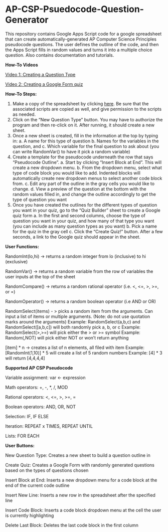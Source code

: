 # AP-CSP-Psuedocode-Question-Generator
This repository contains Google Apps Script code for a google spreadsheet that can create automatically-generated AP Computer Science Principles pseudocode questions. The user defines the outline of the code, and then the Apps Script fills in random values and turns it into a multiple choice question. Also contains documentation and tutorials.

**How-To Videos**

[Video 1: Creating a Question Type](https://drive.google.com/file/d/19sgCUwK-KnJ8NJmg39x_kxa67zOUCmpm/view?usp=sharing)

[Video 2: Creating a Google Form quiz](https://drive.google.com/file/d/1m8WwjASCsvT6Fay_84zjb291R-D2UlPX/view?usp=sharing)

**How-To Steps:**

1. Make a copy of the spreadsheet by clicking [here](https://docs.google.com/spreadsheets/d/1fVZzHGPySJPLb7-WP7YKkvMtsXDKwRmUsMpL8TidAco/copy#gid=597973330). Be sure that the associated scripts are copied as well, and give permission to the scripts as needed.
2. Click on the “New Question Type” button. You may have to authorize the program and then re-click on it. After running, it should create a new sheet.
3. Once a new sheet is created, fill in the information at the top by typing in:
  a. A name for this type of question
  b. Names for the variables in the question, and
  c. Which variable for the final question to ask about (you can write RandomVar() to have it pick a random variable)
4. Create a template for the pseudocode underneath the row that says “Pseudocode Outline”. 
  a. Start by clicking “Insert Block at End”. This will create a new dropdown menu.
  b. From the dropdown menu, select what type of code block you would like to add. Indented blocks will automatically create new dropdown menus to select another code block from.
  c. Edit any part of the outline in the gray cells you would like to change. 
  d. View a preview of the question at the bottom with the random values filled in, and change the outline accordingly to get the type of question you want
5. Once you have created the outlines for the different types of question you want in your quiz, go to the “Quiz Builder” sheet to create a Google quiz form
  a. In the first and second columns, choose the type of question you want in your quiz, and how many of that type you want (you can include as many question types as you want)
  b. Pick a name for the quiz in the gray cell
  c. Click the “Create Quiz!” button. After a few seconds, a link to the Google quiz should appear in the sheet.

**User Functions:**

RandomInt(lo,hi) -> returns a random integer from lo (inclusive) to hi (exclusive)

RandomVar() -> returns a random variable from the row of variables the user inputs at the top of the sheet

RandomCompare() -> returns a random rational operator (i.e. <, <=, >, >=, or =)

RandomOperator() -> returns a random boolean operator (i.e AND or OR)

RandomSelect(items) - > picks a random item from the arguments. Can input a list of items or multiple arguments. (Note: do not use quotation marks around the arguments)
Example: RandomSelect(a,b,c) and RandomSelect([a,b,c]) will both randomly pick a, b, or c
Example: RandomSelect(>,>=) will pick either the > or >= symbol 
Example: Random(,NOT) will pick either NOT or won’t return anything

[item] * n -> creates a list of n elements, all filed with item
Example: [RandomInt(1,10)] * 5 will create a list of 5 random numbers
Example: [4] * 3 will return [4,4,4,4]


**Supported AP CSP Pseudocode**

Variable assignment: var ← expression

Math operators: +, -, *, /, MOD

Rational operators: <, <=, >, >=, =

Boolean operators: AND, OR, NOT

Selection: IF, IF ELSE

Iteration: REPEAT x TIMES, REPEAT UNTIL

Lists: FOR EACH


**User Buttons:**

New Question Type: Creates a new sheet to build a question outline in

Create Quiz: Creates a Google Form with randomly generated questions based on the types of questions chosen

Insert Block at End: Inserts a new dropdown menu for a code block at the end of the current code outline

Insert New Line: Inserts a new row in the spreadsheet after the specified line

Insert Code Block: Inserts a code block dropdown menu at the cell the user is currently highlighting

Delete Last Block: Deletes the last code block in the first column

